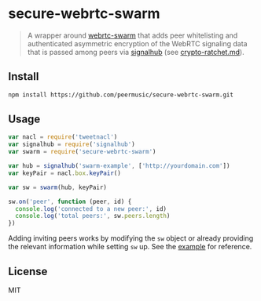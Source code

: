 # secure-webrtc-swarm

> A wrapper around [webrtc-swarm](https://github.com/mafintosh/webrtc-swarm) that adds peer whitelisting and authenticated asymmetric encryption of the WebRTC signaling data that is passed among peers via [signalhub](https://github.com/mafintosh/signalhub) (see [crypto-ratchet.md](crypto-ratchet.md)).

## Install

```sh
npm install https://github.com/peermusic/secure-webrtc-swarm.git
```

## Usage

```js
var nacl = require('tweetnacl')
var signalhub = require('signalhub')
var swarm = require('secure-webrtc-swarm')

var hub = signalhub('swarm-example', ['http://yourdomain.com'])
var keyPair = nacl.box.keyPair()

var sw = swarm(hub, keyPair)

sw.on('peer', function (peer, id) {
  console.log('connected to a new peer:', id)
  console.log('total peers:', sw.peers.length)
})
```

Adding inviting peers works by modifying the `sw` object or already providing the relevant information while setting `sw` up. See the [example](example.js) for reference.

## License

MIT
